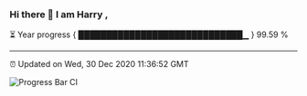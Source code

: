 ### Hi there 👋 I am Harry , 

⏳ Year progress { █████████████████████████████▁ } 99.59 %

---

⏰ Updated on Wed, 30 Dec 2020 11:36:52 GMT

![Progress Bar CI](https://github.com/duykhang68/duykhang68/workflows/Progress%20Bar%20CI/badge.svg)
